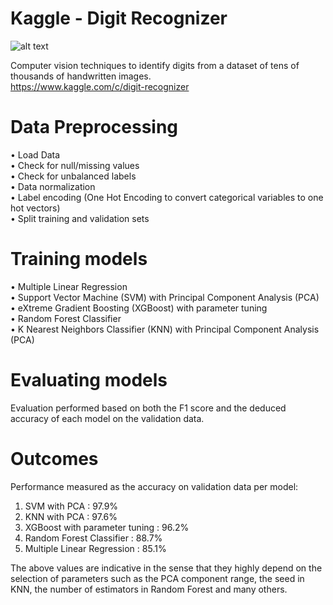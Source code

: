 # Kaggle - Digit Recognizer
![alt text](https://img.shields.io/versioneye/d/ruby/rails.svg)

 Computer vision techniques to identify digits from a dataset of tens of thousands of handwritten images. <br />
 https://www.kaggle.com/c/digit-recognizer

# Data Preprocessing

 • Load Data <br />
 • Check for null/missing values <br />
 • Check for unbalanced labels <br />
 • Data normalization <br />
 • Label encoding (One Hot Encoding to convert categorical variables to one hot vectors) <br />
 • Split training and validation sets <br />
 
# Training models

 • Multiple Linear Regression <br />
 • Support Vector Machine (SVM) with Principal Component Analysis (PCA) <br />
 • eXtreme Gradient Boosting (XGBoost) with parameter tuning <br />
 • Random Forest Classifier <br />
 • K Nearest Neighbors Classifier (KNN) with Principal Component Analysis (PCA) <br />
 
# Evaluating models
 
 Evaluation performed based on both the F1 score and the deduced accuracy of each model on the validation data.

# Outcomes

Performance measured as the accuracy on validation data per model: <br />

1. SVM with PCA : 97.9% <br />
2. KNN with PCA : 97.6% <br />
3. XGBoost with parameter tuning : 96.2% <br />
4. Random Forest Classifier : 88.7% <br />
5. Multiple Linear Regression : 85.1% <br />

The above values are indicative in the sense that they highly depend on the selection of parameters such as the PCA component range, the seed in KNN, the number of estimators in Random Forest and many others. <br />
